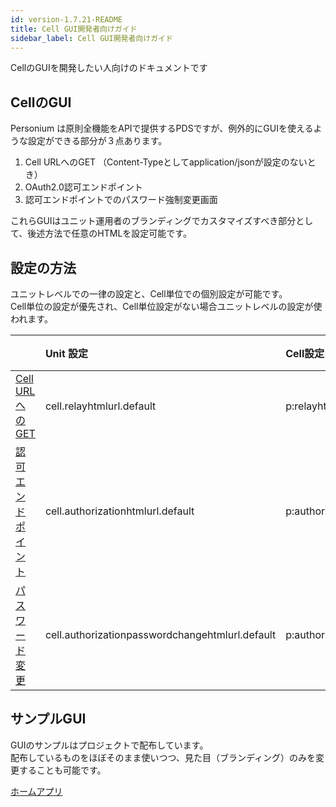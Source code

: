 ```yaml
---
id: version-1.7.21-README
title: Cell GUI開発者向けガイド
sidebar_label: Cell GUI開発者向けガイド
---
```


CellのGUIを開発したい人向けのドキュメントです

## CellのGUI
Personium は原則全機能をAPIで提供するPDSですが、例外的にGUIを使えるような設定ができる部分が３点あります。

1. Cell URLへのGET （Content-Typeとしてapplication/jsonが設定のないとき）
1. OAuth2.0認可エンドポイント
1. 認可エンドポイントでのパスワード強制変更画面

これらGUIはユニット運用者のブランディングでカスタマイズすべき部分として、後述方法で任意のHTMLを設定可能です。

## 設定の方法

ユニットレベルでの一律の設定と、Cell単位での個別設定が可能です。  
Cell単位の設定が優先され、Cell単位設定がない場合ユニットレベルの設定が使われます。  

||Unit 設定|Cell設定|備考|
|:--|:--|:--|:--|
|[Cell URLへのGET](../apiref/200_Cell_Root.md)|cell.relayhtmlurl.default|p:relayhtmlurl||
|[認可エンドポイント](../apiref/292_OAuth2_Authorization_Endpoint.md)|cell.authorizationhtmlurl.default|p:authorizationhtmlurl||
|[パスワード変更](../apiref/292_OAuth2_Authorization_Endpoint.md)|cell.authorizationpasswordchangehtmlurl.default|p:authorizationpasswordchangehtmlurl||


## サンプルGUI

GUIのサンプルはプロジェクトで配布しています。  
配布しているものをほぼそのまま使いつつ、見た目（ブランディング）のみを変更することも可能です。  

[ホームアプリ](https://github.com/personium/app-cc-home)


